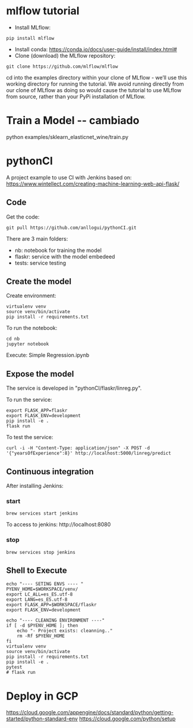 # mlflow tutorial

- Install MLflow:
```
pip install mlflow
```

- Install conda: https://conda.io/docs/user-guide/install/index.html#
- Clone (download) the MLflow repository:
``` 
git clone https://github.com/mlflow/mlflow
```
cd into the examples directory within your clone of MLflow - we’ll use this working directory for running the tutorial. We avoid running directly from our clone of MLflow as doing so would cause the tutorial to use MLflow from source, rather than your PyPi installation of MLflow.

# Train a Model -- cambiado

python examples/sklearn_elasticnet_wine/train.py


# pythonCI

A project example to use CI with Jenkins based on:
https://www.wintellect.com/creating-machine-learning-web-api-flask/

## Code
 
Get the code:
```
git pull https://github.com/anllogui/pythonCI.git
```
There are 3 main folders:
- nb: notebook for training the model
- flaskr: service with the model embedeed
- tests: service testing

## Create the model
Create environment:
```
virtualenv venv
source venv/bin/activate
pip install -r requirements.txt
```

To run the notebook:
```
cd nb
jupyter notebook
```
Execute: Simple Regression.ipynb

## Expose the model

The service is developed in "pythonCI/flaskr/linreg.py".

To run the service:
```
export FLASK_APP=flaskr
export FLASK_ENV=development
pip install -e .
flask run
```

To test the service:
```
curl -i -H "Content-Type: application/json" -X POST -d '{"yearsOfExperience":8}' http://localhost:5000/linreg/predict
```

## Continuous integration

After installing Jenkins:
### start
```
brew services start jenkins
```
To access to jenkins: http://localhost:8080

### stop

```
brew services stop jenkins
```

## Shell to Execute

```
echo "---- SETING ENVS ---- "
PYENV_HOME=$WORKSPACE/venv/
export LC_ALL=es_ES.utf-8
export LANG=es_ES.utf-8
export FLASK_APP=$WORKSPACE/flaskr
export FLASK_ENV=development

echo "---- CLEANING ENVIRONMENT ----"
if [ -d $PYENV_HOME ]; then
	echo "- Project exists: cleanning.."
    rm -Rf $PYENV_HOME 
fi
virtualenv venv
source venv/bin/activate
pip install -r requirements.txt
pip install -e .
pytest
# flask run

```

# Deploy in GCP
https://cloud.google.com/appengine/docs/standard/python/getting-started/python-standard-env
https://cloud.google.com/python/setup